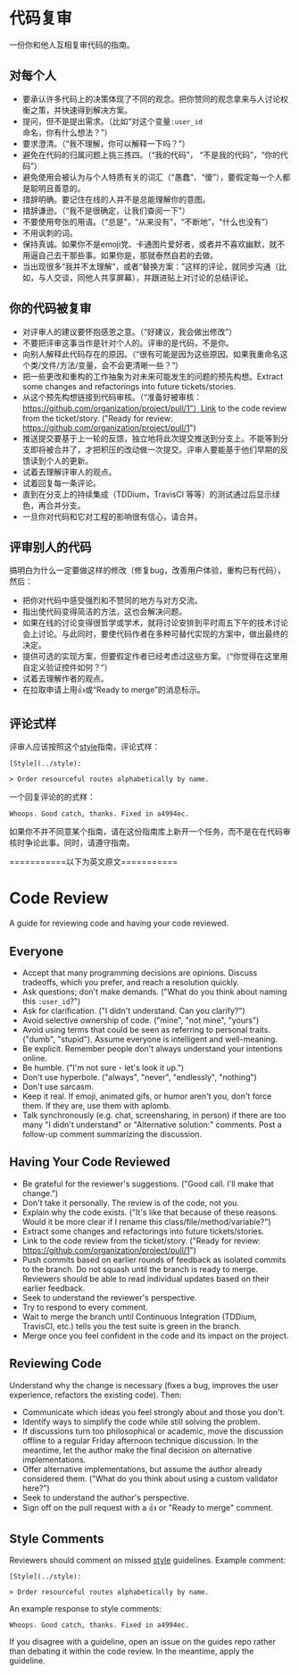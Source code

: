# 代码复审

一份你和他人互相复审代码的指南。



## 对每个人

- 要承认许多代码上的决策体现了不同的观念。把你赞同的观念拿来与人讨论权衡之策，并快速得到解决方案。
- 提问，但不是提出需求。（比如“对这个变量`:user_id`命名，你有什么想法？”）
- 要求澄清。（“我不理解，你可以解释一下吗？”）
- 避免在代码的归属问题上挑三拣四。（“我的代码”， “不是我的代码”，“你的代码”）
- 避免使用会被认为与个人特质有关的词汇（“愚蠢”、“傻”），要假定每一个人都是聪明且善意的。
- 措辞明确。要记住在线的人并不是总能理解你的意图。
- 措辞谦逊。（“我不是很确定，让我们查阅一下”）
- 不要使用夸张的用语。（“总是”，“从来没有”，“不断地”，“什么也没有”）
- 不用讽刺的词。
- 保持真诚。如果你不是emoji党、卡通图片爱好者，或者并不喜欢幽默，就不用逼自己去干那些事。如果你是，那就泰然自若的去做。
- 当出现很多“我并不太理解”，或者“替换方案：”这样的评论，就同步沟通（比如，与人交谈，同他人共享屏幕），并跟进贴上对讨论的总结评论。



## 你的代码被复审

- 对评审人的建议要怀抱感恩之意。（“好建议，我会做出修改”）
- 不要把评审这事当作是针对个人的。评审的是代码，不是你。
- 向别人解释此代码存在的原因。（“很有可能是因为这些原因。如果我重命名这个类/文件/方法/变量，会不会更清晰一些？”）
- 把一些更改和重构的工作抽象为对未来可能发生的问题的预先构想。Extract some changes and refactorings into future tickets/stories.
- 从这个预先构想链接到代码审核。（“准备好被审核：https://github.com/organization/project/pull/1”）Link to the code review from the ticket/story. ("Ready for review:
  https://github.com/organization/project/pull/1")
- 推送提交要基于上一轮的反馈，独立地将此次提交推送到分支上。不能等到分支即将被合并了，才把积压的改动做一次提交。评审人要能基于他们早期的反馈读到个人的更新。
- 试着去理解评审人的观点。
- 试着回复每一条评论。
- 直到在分支上的持续集成（TDDium，TravisCI 等等）的测试通过后显示绿色，再合并分支。
- 一旦你对代码和它对工程的影响很有信心，请合并。



## 评审别人的代码

搞明白为什么一定要做这样的修改（修复bug，改善用户体验，重构已有代码），然后：

- 把你对代码中感受强烈和不赞同的地方与对方交流。
- 指出使代码变得简洁的方法，这也会解决问题。
- 如果在线的讨论变得很哲学或学术，就将讨论安排到平时周五下午的技术讨论会上讨论。与此同时，要使代码作者在多种可替代实现的方案中，做出最终的决定。
- 提供可选的实现方案，但要假定作者已经考虑过这些方案。（“你觉得在这里用自定义验证控件如何？”）
- 试着去理解作者的观点。
- 在拉取申请上用:thumbsup:或“Ready to merge”的消息标示。



## 评论式样

评审人应该按照这个[style](../style)指南，评论式样：

```
[Style](../style):
```

```
> Order resourceful routes alphabetically by name.
```

一个回复评论的的式样：

```
Whoops. Good catch, thanks. Fixed in a4994ec.
```

如果你不并不同意某个指南，请在这份指南库上新开一个任务，而不是在在代码审核时争论此事。同时，请遵守指南。



===========以下为英文原文===========


Code Review
===========

A guide for reviewing code and having your code reviewed.


Everyone
--------

* Accept that many programming decisions are opinions. Discuss tradeoffs, which
  you prefer, and reach a resolution quickly.
* Ask questions; don't make demands. ("What do you think about naming this
  `:user_id`?")
* Ask for clarification. ("I didn't understand. Can you clarify?")
* Avoid selective ownership of code. ("mine", "not mine", "yours")
* Avoid using terms that could be seen as referring to personal traits. ("dumb",
  "stupid"). Assume everyone is intelligent and well-meaning.
* Be explicit. Remember people don't always understand your intentions online.
* Be humble. ("I'm not sure - let's look it up.")
* Don't use hyperbole. ("always", "never", "endlessly", "nothing")
* Don't use sarcasm.
* Keep it real. If emoji, animated gifs, or humor aren't you, don't force them.
  If they are, use them with aplomb.
* Talk synchronously (e.g. chat, screensharing, in person) if there are too many 
  "I didn't understand" or "Alternative solution:" comments. Post a follow-up 
  comment summarizing the discussion.



Having Your Code Reviewed
-------------------------

* Be grateful for the reviewer's suggestions. ("Good call. I'll make that
  change.")
* Don't take it personally. The review is of the code, not you.
* Explain why the code exists. ("It's like that because of these reasons. Would
  it be more clear if I rename this class/file/method/variable?")
* Extract some changes and refactorings into future tickets/stories.
* Link to the code review from the ticket/story. ("Ready for review:
  https://github.com/organization/project/pull/1")
* Push commits based on earlier rounds of feedback as isolated commits to the
  branch. Do not squash until the branch is ready to merge. Reviewers should be
  able to read individual updates based on their earlier feedback.
* Seek to understand the reviewer's perspective.
* Try to respond to every comment.
* Wait to merge the branch until Continuous Integration (TDDium, TravisCI, etc.)
  tells you the test suite is green in the branch.
* Merge once you feel confident in the code and its impact on the project.



Reviewing Code
--------------

Understand why the change is necessary (fixes a bug, improves the user
experience, refactors the existing code). Then:

* Communicate which ideas you feel strongly about and those you don't.
* Identify ways to simplify the code while still solving the problem.
* If discussions turn too philosophical or academic, move the discussion offline
  to a regular Friday afternoon technique discussion. In the meantime, let the
  author make the final decision on alternative implementations.
* Offer alternative implementations, but assume the author already considered
  them. ("What do you think about using a custom validator here?")
* Seek to understand the author's perspective.
* Sign off on the pull request with a :thumbsup: or "Ready to merge" comment.



Style Comments
--------------

Reviewers should comment on missed [style](../style)
guidelines. Example comment:

    [Style](../style):

    > Order resourceful routes alphabetically by name.

An example response to style comments:

    Whoops. Good catch, thanks. Fixed in a4994ec.

If you disagree with a guideline, open an issue on the guides repo rather than
debating it within the code review. In the meantime, apply the guideline.
